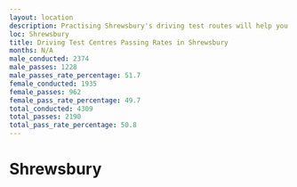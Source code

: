 ```yaml
---
layout: location
description: Practising Shrewsbury's driving test routes will help you become more confident in your gear-changing abilities.
loc: Shrewsbury
title: Driving Test Centres Passing Rates in Shrewsbury
months: N/A
male_conducted: 2374
male_passes: 1228
male_passes_rate_percentage: 51.7
female_conducted: 1935
female_passes: 962
female_pass_rate_percentage: 49.7
total_conducted: 4309
total_passes: 2190
total_pass_rate_percentage: 50.8
---
```


# Shrewsbury
